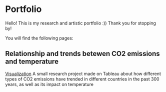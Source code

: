 # Portfolio
Hello! This is my research and artistic portfolio :)) Thank you for stopping by!

You will find the following pages:
## Relationship and trends betewen CO2 emissions and temperature
[Visualization](emissions.md)
A small research project made on Tableau about how different types of CO2 emissions have trended in different countries in the past 300 years, as well as its impact on temperature
